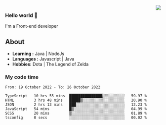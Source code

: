 <img align='right' src="https://github-readme-stats.vercel.app/api?username=jumodada&show_icons=true&theme=vue">

### Hello world 👋

I'm a Front-end developer 
    
## About
-  **Learning :** Java | NodeJs
-  **Languages :** Javascript | Java
-  **Hobbies:** Dota | The Legend of Zelda

### My code time

<!--START_SECTION:waka-->

```text
From: 19 October 2022 - To: 26 October 2022

TypeScript   10 hrs 55 mins  ███████████████░░░░░░░░░░   59.97 %
HTML         3 hrs 48 mins   █████▒░░░░░░░░░░░░░░░░░░░   20.90 %
JSON         2 hrs 13 mins   ███░░░░░░░░░░░░░░░░░░░░░░   12.23 %
JavaScript   54 mins         █▒░░░░░░░░░░░░░░░░░░░░░░░   04.99 %
SCSS         20 mins         ▒░░░░░░░░░░░░░░░░░░░░░░░░   01.89 %
tsconfig     0 secs          ░░░░░░░░░░░░░░░░░░░░░░░░░   00.02 %
```

<!--END_SECTION:waka-->
